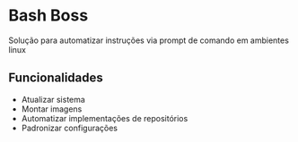 # Bash Boss

Solução para automatizar instruções via prompt de comando em ambientes linux

## Funcionalidades

- Atualizar sistema
- Montar imagens
- Automatizar implementações de repositórios
- Padronizar configurações